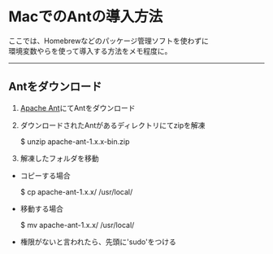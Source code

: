 # MacでのAntの導入方法
ここでは、Homebrewなどのパッケージ管理ソフトを使わずに  
環境変数やらを使って導入する方法をメモ程度に。

---

## Antをダウンロード

1. [Apache Ant](http://ant.apache.org/)にてAntをダウンロード

2. ダウンロードされたAntがあるディレクトリにてzipを解凍

    $ unzip apache-ant-1.x.x-bin.zip

3. 解凍したフォルダを移動

* コピーする場合

    $ cp apache-ant-1.x.x/ /usr/local/

* 移動する場合

    $ mv apache-ant-1.x.x/ /usr/local/

* 権限がないと言われたら、先頭に'sudo'をつける